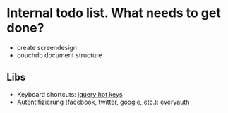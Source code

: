 # Internal todo list. What needs to get done?

- create screendesign
- couchdb document structure


## Libs
- Keyboard shortcuts: [jquery hot keys](https://github.com/jeresig/jquery.hotkeys)
- Autentifizierung (facebook, twitter, google, etc.): [everyauth](https://github.com/bnoguchi/everyauth)

